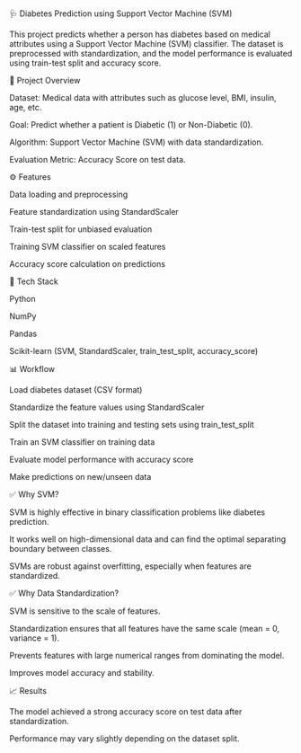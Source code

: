 🩺 Diabetes Prediction using Support Vector Machine (SVM)

This project predicts whether a person has diabetes based on medical attributes using a Support Vector Machine (SVM) classifier. The dataset is preprocessed with standardization, and the model performance is evaluated using train-test split and accuracy score.

📌 Project Overview

Dataset: Medical data with attributes such as glucose level, BMI, insulin, age, etc.

Goal: Predict whether a patient is Diabetic (1) or Non-Diabetic (0).

Algorithm: Support Vector Machine (SVM) with data standardization.

Evaluation Metric: Accuracy Score on test data.

⚙️ Features

Data loading and preprocessing

Feature standardization using StandardScaler

Train-test split for unbiased evaluation

Training SVM classifier on scaled features

Accuracy score calculation on predictions

🚀 Tech Stack

Python

NumPy

Pandas

Scikit-learn (SVM, StandardScaler, train_test_split, accuracy_score)

📊 Workflow

Load diabetes dataset (CSV format)

Standardize the feature values using StandardScaler

Split the dataset into training and testing sets using train_test_split

Train an SVM classifier on training data

Evaluate model performance with accuracy score

Make predictions on new/unseen data

✅ Why SVM?

SVM is highly effective in binary classification problems like diabetes prediction.

It works well on high-dimensional data and can find the optimal separating boundary between classes.

SVMs are robust against overfitting, especially when features are standardized.

✅ Why Data Standardization?

SVM is sensitive to the scale of features.

Standardization ensures that all features have the same scale (mean = 0, variance = 1).

Prevents features with large numerical ranges from dominating the model.

Improves model accuracy and stability.

📈 Results

The model achieved a strong accuracy score on test data after standardization.

Performance may vary slightly depending on the dataset split.
